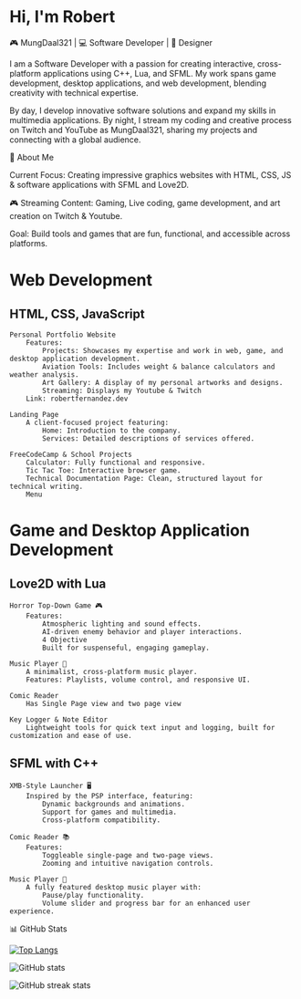 # Hi, I'm Robert

🎮 MungDaal321 | 💻 Software Developer | 🎨 Designer

I am a Software Developer with a passion for creating interactive, cross-platform applications using C++, Lua, and SFML. My work spans game development, desktop applications, and web development, blending creativity with technical expertise.

By day, I develop innovative software solutions and expand my skills in multimedia applications. By night, I stream my coding and creative process on Twitch and YouTube as MungDaal321, sharing my projects and connecting with a global audience.

🚀 About Me

Current Focus: Creating impressive graphics websites with HTML, CSS, JS & software applications with SFML and Love2D.

🎮 Streaming Content: Gaming, Live coding, game development, and art creation on Twitch & Youtube.

Goal: Build tools and games that are fun, functional, and accessible across platforms.




# Web Development 
## HTML, CSS, JavaScript

    Personal Portfolio Website
        Features:
            Projects: Showcases my expertise and work in web, game, and desktop application development.
            Aviation Tools: Includes weight & balance calculators and weather analysis.
            Art Gallery: A display of my personal artworks and designs.
            Streaming: Displays my Youtube & Twitch
        Link: robertfernandez.dev

    Landing Page
        A client-focused project featuring:
            Home: Introduction to the company.
            Services: Detailed descriptions of services offered.

    FreeCodeCamp & School Projects
        Calculator: Fully functional and responsive.
        Tic Tac Toe: Interactive browser game.
        Technical Documentation Page: Clean, structured layout for technical writing.
        Menu

# Game and Desktop Application Development
## Love2D with Lua

    Horror Top-Down Game 🎮
        Features:
            Atmospheric lighting and sound effects.
            AI-driven enemy behavior and player interactions.
            4 Objective
            Built for suspenseful, engaging gameplay.

    Music Player 🎵
        A minimalist, cross-platform music player.
        Features: Playlists, volume control, and responsive UI.

    Comic Reader
        Has Single Page view and two page view

    Key Logger & Note Editor
        Lightweight tools for quick text input and logging, built for customization and ease of use.

## SFML with C++

    XMB-Style Launcher 🖥️
        Inspired by the PSP interface, featuring:
            Dynamic backgrounds and animations.
            Support for games and multimedia.
            Cross-platform compatibility.

    Comic Reader 📚
        Features:
            Toggleable single-page and two-page views.
            Zooming and intuitive navigation controls.

    Music Player 🎵
        A fully featured desktop music player with:
            Pause/play functionality.
            Volume slider and progress bar for an enhanced user experience.

📊 GitHub Stats

[![Top Langs](https://github-readme-stats.vercel.app/api/top-langs/?username=robfernan)](https://github.com/anuraghazra/github-readme-stats)

![GitHub stats](https://github-readme-stats.vercel.app/api?username=robfernan&show_icons=true)  


![GitHub streak stats](https://streak-stats.demolab.com/?user=robfernan)  

